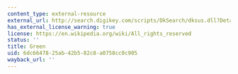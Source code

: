 ```yaml
---
content_type: external-resource
external_url: http://search.digikey.com/scripts/DkSearch/dksus.dll?Detail&name=160-1131-ND
has_external_license_warning: true
license: https://en.wikipedia.org/wiki/All_rights_reserved
status: ''
title: Green
uid: 6dc66478-25ab-42b5-82c8-a0758cc0c905
wayback_url: ''
---
```

